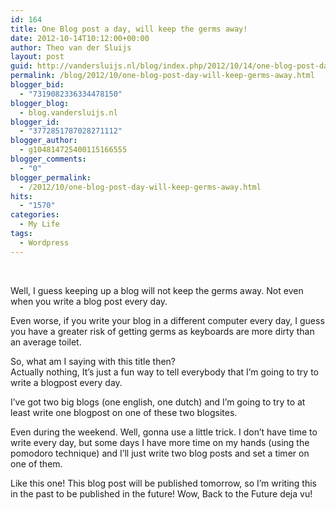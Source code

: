 ```yaml
---
id: 164
title: One Blog post a day, will keep the germs away!
date: 2012-10-14T10:12:00+00:00
author: Theo van der Sluijs
layout: post
guid: http://vandersluijs.nl/blog/index.php/2012/10/14/one-blog-post-day-will-keep-germs-away/
permalink: /blog/2012/10/one-blog-post-day-will-keep-germs-away.html
blogger_bid:
  - "7319082336334478150"
blogger_blog:
  - blog.vandersluijs.nl
blogger_id:
  - "3772851787028271112"
blogger_author:
  - g104814725400115166555
blogger_comments:
  - "0"
blogger_permalink:
  - /2012/10/one-blog-post-day-will-keep-germs-away.html
hits:
  - "1570"
categories:
  - My Life
tags:
  - Wordpress
---
```

<div>
   
</div>

Well, I guess keeping up a blog will not keep the germs away. Not even when you write a blog post every day.

Even worse, if you write your blog in a different computer every day, I guess you have a greater risk of getting germs as keyboards are more dirty than an average toilet.

So, what am I saying with this title then?  
<a name="more"></a>Actually nothing, It&#8217;s just a fun way to tell everybody that I&#8217;m going to try to write a blogpost every day.

I&#8217;ve got two big blogs (one english, one dutch) and I&#8217;m going to try to at least write one blogpost on one of these two blogsites.

Even during the weekend. Well, gonna use a little trick. I don&#8217;t have time to write every day, but some days I have more time on my hands (using the pomodoro technique) and I&#8217;ll just write two blog posts and set a timer on one of them.

Like this one! This blog post will be published tomorrow, so I&#8217;m writing this in the past to be published in the future! Wow, Back to the Future deja vu!